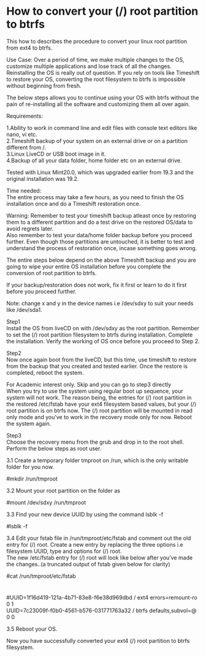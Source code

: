 # How to convert your (/) root partition to btrfs 

This how to describes the procedure to convert your linux root partition from ext4 to btrfs. 

Use Case: Over a period of time, we make multiple changes to the OS, customize multiple applications and lose track of all the changes. Reinstalling the OS is really out of question. If you rely on tools like Timeshift to restore your OS, converting the root filesystem to btrfs is impossible without beginning from fresh. 

The below steps allows you to continue using your OS with btrfs without the pain of re-installing all the software and customizing them all over again.

Requirements: 

1.Ability to work in command line and edit files with console text editors like nano, vi etc.  
2.Timeshift backup of your system on an external drive or on a partition different from /.   
3.Linux LiveCD or USB boot image in it.  
4.Backup of all your data folder, home folder etc on an external drive.  

Tested with Linux Mint20.0, which was upgraded earlier from 19.3 and the original installation was 19.2. 

Time needed:  
The entire process may take a few hours, as you need to finish the OS installation once and do a Timeshift restoration once. 

Warning: Remember to test your timeshift backup atleast once by restoring them to a different partition and do a test drive on the restored OS/data to avoid regrets later.  
Also remember to test your data/home folder backup before you proceed further. Even though those partitions are untouched, it is better to test and understand the process of restoration once, incase something goes wrong.

The entire steps below depend on the above Timeshift backup and you are going to wipe your entire OS installation before you complete the conversion of root partition to btrfs. 

If your backup/restoration does not work, fix it first or learn to do it first before you proceed further.

Note: change x and y in the device names i.e /dev/sdxy to suit your needs like /dev/sda1.

Step1     
Install the OS from liveCD on with /dev/sdxy as the root partition. Remember to set the (/) root partition filesystem to btrfs during installation. Complete the installation. Verify the working of OS once before you proceed to Step 2.

Step2     
Now once again boot from the liveCD, but this time, use timeshift to restore from the backup that you created and tested earlier. Once the restore is completed, reboot the system.

For Academic interest only. Skip and you can go to step3 directly  
When you try to use the system using regular boot up sequence, your system will not work. The reason being, the entries for (/) root partition in the restored /etc/fstab have your ext4 filesystem based values, but your (/) root partition is on btrfs now. The (/) root partition will be mounted in read only mode and  you’ve to work in the recovery mode only for now. Reboot the system again.

Step3  
Choose the recovery menu from the grub and drop in to the root shell. Perform the below steps as root user.

3.1 Create a temporary folder tmproot on /run, which is the only writable folder for you now. 

#mkdir /run/tmproot

3.2 Mount your  root partition on the folder as 

#mount /dev/sdxy /run/tmproot

3.3 Find your new device UUID by using the command lsblk -f

#lsblk -f

3.4 Edit your fstab file in /run/tmproot/etc/fstab and comment out the old entry for (/) root. Create a new entry by replacing the three options i.e filesystem UUID, type and options for (/) root.   
The new /etc/fstab entry for (/) root will look like below after you’ve made the changes..(a truncated output of fstab given below for clarity)  

#cat /run/tmproot/etc/fstab   
# <file system> <mount point> <type> <options> <dump> <pass>  
#UUID=1f16d419-121a-4b71-83e8-f6e38d969dbd   /    ext4  errors=remount-ro   0  1  
UUID=7c23009f-f0b0-4561-b576-031771763a32    /   btrfs  defaults,subvol=@   0  0  

3.5 Reboot your OS. 

Now you have successfully converted your ext4 (/) root partition to btrfs filesystem.
